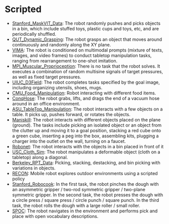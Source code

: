 # Scripted

- [Stanford_MaskVIT_Data](https://github.com/KeplerC/oed-playground/tree/main/pages/datasets/stanford_mask_vit_converted_externally_to_rlds.md): The robot randomly pushes and picks objects in a bin, which include stuffed toys, plastic cups and toys, etc, and are periodically shuffled.
- [QUT_Dynamic_Grasping](https://github.com/KeplerC/oed-playground/tree/main/pages/datasets/qut_dynamic_grasping.md): The robot grasps an object that moves around continuously and randomly along the XY plane. 
- [VIMA](https://github.com/KeplerC/oed-playground/tree/main/pages/datasets/vi.md): The robot is conditioned on multimodal prompts (mixture of texts, images, and video frames) to conduct tabletop manipulation tasks, ranging from rearrangement to one-shot imitation.
- [MPI_Muscular_Proprioception](https://github.com/KeplerC/oed-playground/tree/main/pages/datasets/pi_muscular_proprioception.md): There is no task that the robot solves. It executes a combination of random multisine signals of target pressures, as well as fixed target pressures.
- [UIUC_D3Field](https://github.com/KeplerC/oed-playground/tree/main/pages/datasets/uiuc_d3field.md): The robot completes tasks specified by the goal image, including organizing utensils, shoes, mugs.
- [CMU_Food_Manipulation](https://github.com/KeplerC/oed-playground/tree/main/pages/datasets/cmu_food_manipulation.md): Robot interacting with different food items.
- [ConqHose](https://github.com/KeplerC/oed-playground/tree/main/pages/datasets/conqhose.md): The robot grabs, lifts, and drags the end of a vacuum hose around in an office environment.
- [ASU_TableTop_Manipulation](https://github.com/KeplerC/oed-playground/tree/main/pages/datasets/su_table_top_converted_externally_to_rlds.md): The robot interacts with a few objects on a table. It picks up, pushes forward, or rotates the objects.
- [Maniskill](https://github.com/KeplerC/oed-playground/tree/main/pages/datasets/niskill_dataset_converted_externally_to_rlds.md): The robot interacts with different objects placed on the plane (ground). The tasks include picking an isolated object or an object from the clutter up and moving it to a goal position, stacking a red cube onto a green cube, inserting a peg into the box, assembling kits, plugging a charger into the outlet on the wall, turning on a faucet.
- [Robonet](https://github.com/KeplerC/oed-playground/tree/main/pages/datasets/robo_net.md): The robot interacts with the objects in a bin placed in front of it
- [USC_Cloth_Sim](https://github.com/KeplerC/oed-playground/tree/main/pages/datasets/usc_cloth_sim_converted_externally_to_rlds.md): The robot manipulates a deformable object (cloth on a tabletop) along a diagonal.
- [Berkeley_RPT_Data](https://github.com/KeplerC/oed-playground/tree/main/pages/datasets/berkeley_rpt_converted_externally_to_rlds.md): Picking, stacking, destacking, and bin picking with variations in objects.
- [RECON](https://github.com/KeplerC/oed-playground/tree/main/pages/datasets/berkeley_gnm_recon.md): Mobile robot explores outdoor environments using a scripted policy
- [Stanford_Robocook](https://github.com/KeplerC/oed-playground/tree/main/pages/datasets/stanford_robocook_converted_externally_to_rlds.md): In the first task, the robot pinches the dough with an asymmetric gripper / two-rod symmetric gripper / two-plane symmetric gripper. In the second task, the robot presses the dough with a circle press / square press / circle punch / square punch. In the third task, the robot rolls the dough with a large roller / small roller.
- [SPOC](https://github.com/KeplerC/oed-playground/tree/main/pages/datasets/spoc.md): The robot navigates in the environment and performs pick and place with open vocabulary descriptions.